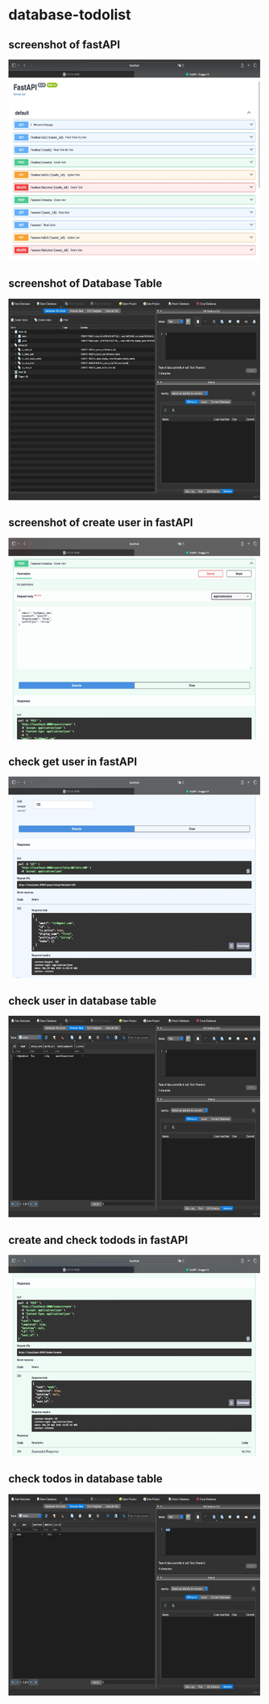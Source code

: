 # database-todolist

## screenshot of fastAPI

<img src="https://github.com/tirzagabriella/database-todolist/blob/main/screenshot/fastAPI.jpeg" width="500" height="400" />

## screenshot of Database Table

<img src="https://github.com/tirzagabriella/database-todolist/blob/main/screenshot/tableDB.jpeg" width="500" height="400" />

## screenshot of create user in fastAPI

<img src="https://github.com/tirzagabriella/database-todolist/blob/main/screenshot/createUser.jpeg" width="500" height="400" />

## check get user in fastAPI

<img src="https://github.com/tirzagabriella/database-todolist/blob/main/screenshot/getUser.jpeg" width="500" height="400" />

## check user in database table

<img src="https://github.com/tirzagabriella/database-todolist/blob/main/screenshot/userTable.jpeg" width="500" height="400" />

## create and check todods in fastAPI

<img src="https://github.com/tirzagabriella/database-todolist/blob/main/screenshot/getTodos.jpeg" width="500" height="400" />

## check todos in database table

<img src="https://github.com/tirzagabriella/database-todolist/blob/main/screenshot/todosTable.jpeg" width="500" height="400" />
